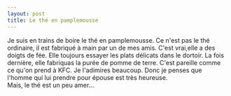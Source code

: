 ```yaml
---
layout: post
title: Le thé en pamplemousse
---
```


<p>Je suis en trains de boire le thé en pamplemousse. Ce n&#39;est pas le thé ordinaire, il est fabriqué à main par un de mes amis. C&#39;est vrai,elle a des doigts de fée. Elle toujours essayer les plats délicats dans le dortoir. La fois dernière, elle fabriquas la purée de pomme de terre. C&#39;est pareille comme ce qu&#39;on prend à KFC. Je l&#39;adimires beaucoup. Donc je penses que l&#39;homme qui lui prendre pour épouse est très heureuse.<br />Mais, le thé est un peu amer&#8230;</p>
